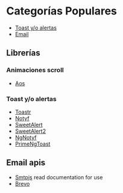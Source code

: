 # Categorías Populares

- [Toast y/o alertas](#toast-yo-alertas)
- [Email](#Email-apis)

## Librerías

### Animaciones scroll
- [Aos]([https://codeseven.github.io/toastr/demo.html](https://michalsnik.github.io/aos/))

### Toast y/o alertas
- [Toastr](https://codeseven.github.io/toastr/demo.html)
- [Notyf](https://carlosroso.com/notyf/)
- [SweetAlert](https://sweetalert.js.org/guides/)
- [SweetAlert2](https://sweetalert2.github.io/)
- [NgNotyf](https://github.com/jdjuan/ng-notyf)
- [PrimeNgToast](https://primeng.org/toast)

## Email apis
- [Smtpjs](https://smtpjs.com/) read documentation for use 
- [Brevo](https://developers.brevo.com/docs/getting-started)
